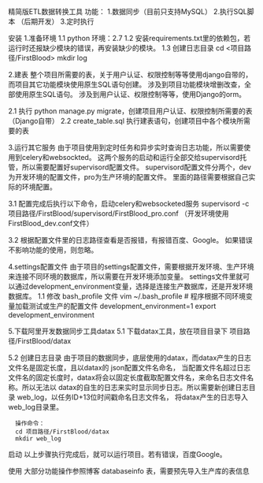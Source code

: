 精简版ETL数据转换工具
功能：
    1.数据同步（目前只支持MySQL）
    2.执行SQL脚本 （后期开发）
    3.定时执行


安装
1.准备环境
  1.1 python 环境：2.7
  1.2 安装requirements.txt里的依赖包，若运行时还报缺少模块的错误，再安装缺少的模块。
  1.3 创建日志目录
      cd <项目路径/FirstBlood>
      mkdir log

2.建表
  整个项目所需要的表，关于用户认证、权限控制等等使用django自带的，而项目其它功能模块使用原生SQL语句创建。
  涉及到项目功能模块增删改查，全部使用原生SQL语句。
  涉及到用户认证、权限控制等等，使用Django的orm。

  2.1 执行 python manage.py migrate，创建项目用户认证、权限控制所需要的表（Django自带）
  2.2 create_table.sql 执行建表语句，创建项目中各个模块所需要的表


3.运行其它服务
  由于项目使用到定时任务和异步实时查询日志功能，所以需要使用到celery和websockted。
  这两个服务的启动和运行全部交给supervisord托管，所以需要配置好supervisord配置文件。
  supervisord配置文件分两个，dev为开发环境的配置文件，pro为生产环境的配置文件。
  里面的路径需要根据自己实际的环境配置。

  3.1
  配置完成后执行以下命令，启动celery和websocketed服务
  supervisord -c 项目路径/FirstBlood/supervisord/FirstBlood_pro.conf （开发环境使用FirstBlood_dev.conf文件）

  3.2
  根据配置文件里的日志路径查看是否报错，有报错百度、Google。
  如果错误不影响功能的使用，则忽略。


4.settings配置文件
  由于项目的settings配置文件，需要根据开发环境、生产环境来连接不同环境的数据库，所以需要在开发环境添加变量。
  settings文件里就可以通过development_environment变量，选择是连接生产数据库，还是开发环境数据库。
  1.1 修改 bash_profile 文件
      vim ~/.bash_profile
      # 程序根据不同环境变量加载测试或生产的配置文件
      development_environment=1
      export development_environment

5.下载阿里开发数据同步工具datax
  5.1 下载datax工具，放在项目目录下
      项目路径/FirstBlood/datax

  5.2 创建日志目录
      由于项目的数据同步，底层使用的datax，而datax产生的日志文件名是固定长度，且以datax的 json配置文件名命名，
      当配置文件名超过日志文件名的固定长度时，datax将会以固定长度截取配置文件名，来命名日志文件名称。所以无法以
      datax的自生的日志来实时显示同步日志。所以需要新创建日志目录 web_log，以任务ID+13位时间戳命名日志文件名，
      将datax产生的日志导入web_log目录里。

      操作命令：
      cd 项目路径/FirstBlood/datax
      mkdir web_log

启动
  以上步骤执行完成后，就可以运行项目。若有错误，百度Google。

使用
  大部分功能操作参照博客
  databaseinfo 表，需要预先导入生产库的表信息
